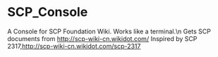 # SCP_Console
A Console for SCP Foundation Wiki. 
Works like a terminal.\n
Gets SCP documents from http://scp-wiki-cn.wikidot.com/
Inspired by SCP 2317,http://scp-wiki-cn.wikidot.com/scp-2317
